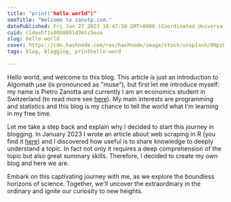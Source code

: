 ```yaml
---
title: "print("hello world")"
seoTitle: "Welcome to zanotp.com."
datePublished: Fri Jan 27 2023 10:47:50 GMT+0000 (Coordinated Universal Time)
cuid: cldeehf1s000809ld3mts5eue
slug: hello-world
cover: https://cdn.hashnode.com/res/hashnode/image/stock/unsplash/9NpzkH9lb0o/upload/c8400fa0473de5adab52c9f7fb3e679d.jpeg
tags: blog, blogging, printhello-word

---
```


Hello world, and welcome to this blog. This article is just an introduction to Algomath μse (is pronounced as "muse"), but first let me introduce myself: my name is Pietro Zanotta and currently I am an economics student in Switzerland (to read more see [here](https://amm.zanotp.com/about)). My main interests are programming and statistics and this blog is my chance to tell the world what I'm learning in my free time.

Let me take a step back and explain why I decided to start this journey in blogging. In January 2023 I wrote an article about web scraping in R (you find it [here](https://statsandr.com/blog/web-scraping-in-r/)) and I discovered how useful is to share knowledge to deeply understand a topic. In fact not only it requires a deep comprehension of the topic but also great summary skills. Therefore, I decided to create my own blog and here we are.

Embark on this captivating journey with me, as we explore the boundless horizons of science. Together, we'll uncover the extraordinary in the ordinary and ignite our curiosity to new heights.